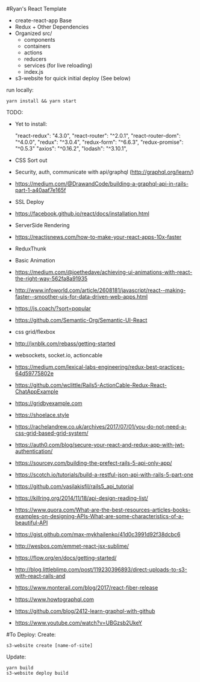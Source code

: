 #Ryan's React Template

* create-react-app Base
* Redux + Other Dependencies
* Organized src/
  * components
  * containers
  * actions
  * reducers
  * services (for live reloading)
  * index.js
* s3-website for quick initial deploy (See below)


run locally:
```
yarn install && yarn start
```
TODO:

* Yet to install:

    "react-redux": "4.3.0",
    "react-router": "^2.0.1",
    "react-router-dom": "^4.0.0",
    "redux": "^3.0.4",
    "redux-form": "^6.6.3",
    "redux-promise": "^0.5.3"
    "axios": "^0.16.2",
    "lodash": "^3.10.1",

* CSS Sort out
* Security, auth, communicate with api/graphql (http://graphql.org/learn/)
* https://medium.com/@DrawandCode/building-a-graphql-api-in-rails-part-1-a40aaf7e165f
* SSL Deploy
* https://facebook.github.io/react/docs/installation.html
* ServerSide Rendering
* https://reactjsnews.com/how-to-make-your-react-apps-10x-faster
* ReduxThunk
* Basic Animation
* https://medium.com/@joethedave/achieving-ui-animations-with-react-the-right-way-562fa8a91935
* http://www.infoworld.com/article/2608181/javascript/react--making-faster--smoother-uis-for-data-driven-web-apps.html
* https://js.coach/?sort=popular
* https://github.com/Semantic-Org/Semantic-UI-React
* css grid/flexbox
* http://jxnblk.com/rebass/getting-started
* websockets, socket.io, actioncable
* https://medium.com/lexical-labs-engineering/redux-best-practices-64d59775802e
* https://github.com/wclittle/Rails5-ActionCable-Redux-React-ChatAppExample
* https://gridbyexample.com
* https://shoelace.style
* https://rachelandrew.co.uk/archives/2017/07/01/you-do-not-need-a-css-grid-based-grid-system/
* https://auth0.com/blog/secure-your-react-and-redux-app-with-jwt-authentication/
* https://sourcey.com/building-the-prefect-rails-5-api-only-app/
* https://scotch.io/tutorials/build-a-restful-json-api-with-rails-5-part-one
* https://github.com/vasilakisfil/rails5_api_tutorial
* https://killring.org/2014/11/18/api-design-reading-list/
* https://www.quora.com/What-are-the-best-resources-articles-books-examples-on-designing-APIs-What-are-some-characteristics-of-a-beautiful-API
* https://gist.github.com/max-mykhailenko/41d0c3991d92f38dcbc6
* http://wesbos.com/emmet-react-jsx-sublime/
* https://flow.org/en/docs/getting-started/
* http://blog.littleblimp.com/post/119230396893/direct-uploads-to-s3-with-react-rails-and
* https://www.monterail.com/blog/2017/react-fiber-release
* https://www.howtographql.com
* https://github.com/blog/2412-learn-graphql-with-github
* https://www.youtube.com/watch?v=UBGzsb2UkeY

#To Deploy:
Create:
```
s3-website create [name-of-site]
```
Update:
```
yarn build
s3-website deploy build
```
